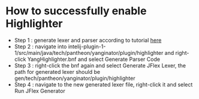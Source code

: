 # How to successfully enable Highlighter

* Step 1 : generate lexer and parser according to tutorial [here](/../../blob/master/rfc-parser/docs/README.md)
* Step 2 : navigate into intelij-plugin-1-1/src/main/java/tech/pantheon/yanginator/plugin/highlighter
  and right-click YangHighlighter.bnf and select Generate Parser Code
* Step 3 : right-click the bnf again and select Generate JFlex Lexer, the path for generated lexer should be
  gen/tech/pantheon/yanginator/plugin/highlighter
* Step 4 : navigate to the new generated lexer file, right-click it and select Run JFlex Generator